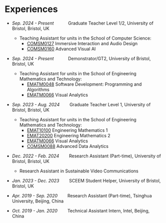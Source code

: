 # Experiences
- *Sep. 2024 - Present*&emsp;&emsp;&emsp; Graduate Teacher Level 1/2, University of Bristol, Bristol, UK
  - Teaching Assistant for units in the School of Computer Science:
    - [COMSM0127](https://www.bris.ac.uk/unit-programme-catalogue/UnitDetails.jsa?ayrCode=24%2F25&unitCode=COMSM0127) Immersive Interaction and Audio Design
    - [COMSM0160](https://www.bris.ac.uk/unit-programme-catalogue/UnitDetails.jsa?ayrCode=24%2F25&unitCode=COMSM0160) Advanced Visual AI
    
- *Sep. 2024 - Present*&emsp;&emsp;&emsp; Demonstrator/GT2, University of Bristol, Bristol, UK
  - Teaching Assistant for units in the School of Engineering Mathematics and Technology:
    - [EMATM0048](https://www.bris.ac.uk/unit-programme-catalogue/UnitDetails.jsa?ayrCode=24%2F25&unitCode=EMATM0048) Software Development: Programming and Algorithms
    - [EMATM0066](https://www.bris.ac.uk/unit-programme-catalogue/UnitDetails.jsa?ayrCode=24%2F25&unitCode=EMATM0066) Visual Analytics
      
- *Sep. 2023 - Aug. 2024*&emsp;&emsp; Graduate Teacher Level 1, University of Bristol, Bristol, UK
  - Teaching Assistant for units in the School of Engineering Mathematics and Technology:
    - [EMAT10100](https://www.bris.ac.uk/unit-programme-catalogue/UnitDetails.jsa?ayrCode=23%2F24&unitCode=EMAT10100) Engineering Mathematics 1
    - [EMAT20200](https://www.bris.ac.uk/unit-programme-catalogue/UnitDetails.jsa?ayrCode=23%2F24&unitCode=EMAT20200) Engineering Mathematics 2
    - [EMATM0066](https://www.bris.ac.uk/unit-programme-catalogue/UnitDetails.jsa?ayrCode=23%2F24&unitCode=EMATM0066) Visual Analytics
    - [COMSM0088](https://www.bris.ac.uk/unit-programme-catalogue/UnitDetails.jsa?ayrCode=23%2F24&unitCode=COMSM0088) Advanced Data Analytics

- *Dec. 2022 - Feb. 2024*&emsp;&emsp; Research Assistant (Part-time), University of Bristol, Bristol, UK
  - Research Assistant in Sustainable Video Communications

- *Jan. 2023 - Dec. 2023*&emsp;&emsp; SCEEM Student Helper, University of Bristol, Bristol, UK

- *Apr. 2019 - Sep. 2020*&emsp;&emsp; Research Assistant (Part-time), Tsinghua University, Beijing, China

- *Oct. 2019 - Jan. 2020*&emsp;&emsp; Technical Assistant Intern, Intel, Beijing, China
